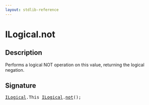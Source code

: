 ```yaml
---
layout: stdlib-reference
---
```


# ILogical\.not

## Description

Performs a logical NOT operation on this value, returning the logical negation.




## Signature 

<pre>
<a href="/stdlib-reference/interfaces/ilogical-01/index" class="code_type">ILogical</a>.<span class="code_keyword">This</span> <a href="/stdlib-reference/interfaces/ilogical-01/index" class="code_type">ILogical</a>.<a href="/stdlib-reference/interfaces/ilogical-01/not">not</a>();

</pre>

